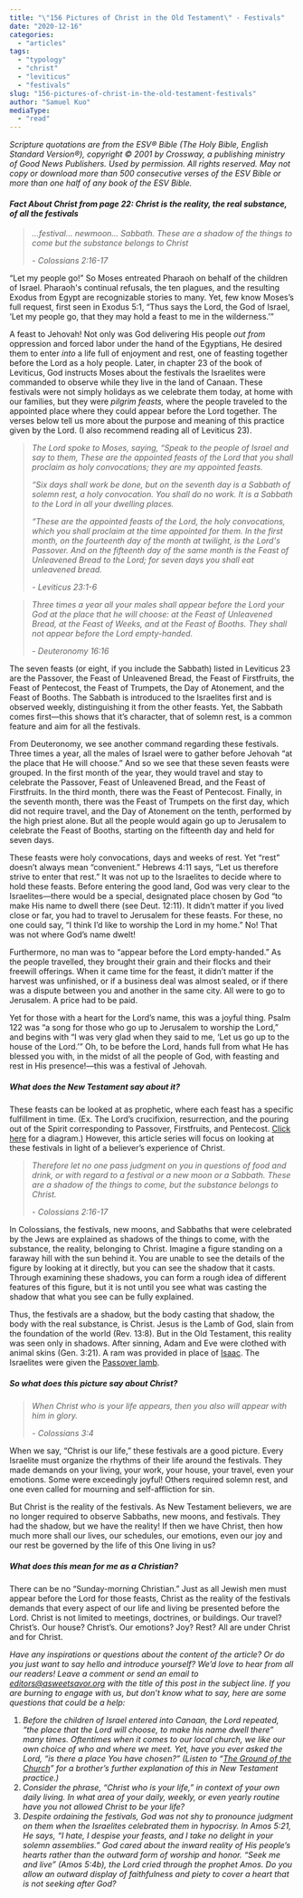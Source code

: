 ```yaml
---
title: "\"156 Pictures of Christ in the Old Testament\" - Festivals"
date: "2020-12-16"
categories: 
  - "articles"
tags: 
  - "typology"
  - "christ"
  - "leviticus"
  - "festivals"
slug: "156-pictures-of-christ-in-the-old-testament-festivals"
author: "Samuel Kuo"
mediaType: 
  - "read"
---
```


_Scripture quotations are from the ESV® Bible (The Holy Bible, English Standard Version®), copyright © 2001 by Crossway, a publishing ministry of Good News Publishers. Used by permission. All rights reserved. May not copy or download more than 500 consecutive verses of the ESV Bible or more than one half of any book of the ESV Bible._

#### **_Fact About Christ_** _from page 22: Christ is the reality, the real substance, of all the festivals_

> _...festival… newmoon… Sabbath. These are a shadow of the things to come but the substance belongs to Christ_
> 
> _\- Colossians 2:16-17_

“Let my people go!” So Moses entreated Pharaoh on behalf of the children of Israel. Pharaoh's continual refusals, the ten plagues, and the resulting Exodus from Egypt are recognizable stories to many. Yet, few know Moses’s full request, first seen in Exodus 5:1, “Thus says the Lord, the God of Israel, ‘Let my people go, that they may hold a feast to me in the wilderness.’”

A feast to Jehovah! Not only was God delivering His people _out from_ oppression and forced labor under the hand of the Egyptians, He desired them to enter _into_ a life full of enjoyment and rest, one of feasting together before the Lord as a holy people. Later, in chapter 23 of the book of Leviticus, God instructs Moses about the festivals the Israelites were commanded to observe while they live in the land of Canaan. These festivals were not simply holidays as we celebrate them today, at home with our families, but they were _pilgrim feasts,_ where the people traveled to the appointed place where they could appear before the Lord together. The verses below tell us more about the purpose and meaning of this practice given by the Lord. (I also recommend reading all of Leviticus 23).

> _The Lord spoke to Moses, saying, “Speak to the people of Israel and say to them, These are the appointed feasts of the Lord that you shall proclaim as holy convocations; they are my appointed feasts._
> 
> _“Six days shall work be done, but on the seventh day is a Sabbath of solemn rest, a holy convocation. You shall do no work. It is a Sabbath to the Lord in all your dwelling places._
> 
> _“These are the appointed feasts of the Lord, the holy convocations, which you shall proclaim at the time appointed for them. In the first month, on the fourteenth day of the month at twilight, is the Lord's Passover. And on the fifteenth day of the same month is the Feast of Unleavened Bread to the Lord; for seven days you shall eat unleavened bread._ 
> 
> _\- Leviticus 23:1-6_

> _Three times a year all your males shall appear before the Lord your God at the place that he will choose: at the Feast of Unleavened Bread, at the Feast of Weeks, and at the Feast of Booths. They shall not appear before the Lord empty-handed._
> 
> _\- Deuteronomy 16:16_

The seven feasts (or eight, if you include the Sabbath) listed in Leviticus 23 are the Passover, the Feast of Unleavened Bread, the Feast of Firstfruits, the Feast of Pentecost, the Feast of Trumpets, the Day of Atonement, and the Feast of Booths. The Sabbath is introduced to the Israelites first and is observed weekly, distinguishing it from the other feasts. Yet, the Sabbath comes first—this shows that it’s character, that of solemn rest, is a common feature and aim for all the festivals. 

From Deuteronomy, we see another command regarding these festivals. Three times a year, all the males of Israel were to gather before Jehovah “at the place that He will choose.” And so we see that these seven feasts were grouped. In the first month of the year, they would travel and stay to celebrate the Passover, Feast of Unleavened Bread, and the Feast of Firstfruits. In the third month, there was the Feast of Pentecost. Finally, in the seventh month, there was the Feast of Trumpets on the first day, which did not require travel, and the Day of Atonement on the tenth, performed by the high priest alone. But all the people would again go up to Jerusalem to celebrate the Feast of Booths, starting on the fifteenth day and held for seven days. 

These feasts were holy convocations, days and weeks of rest. Yet “rest” doesn’t always mean “convenient.” Hebrews 4:11 says, “Let us therefore strive to enter that rest.” It was not up to the Israelites to decide where to hold these feasts. Before entering the good land, God was very clear to the Israelites—there would be a special, designated place chosen by God “to make His name to dwell there (see Deut. 12:11). It didn’t matter if you lived close or far, you had to travel to Jerusalem for these feasts. For these, no one could say, “I think I’d like to worship the Lord in my home.” No! That was not where God’s name dwelt! 

Furthermore, no man was to “appear before the Lord empty-handed.” As the people travelled, they brought their grain and their flocks and their freewill offerings. When it came time for the feast, it didn’t matter if the harvest was unfinished, or if a business deal was almost sealed, or if there was a dispute between you and another in the same city. All were to go to Jerusalem. A price had to be paid.

Yet for those with a heart for the Lord’s name, this was a joyful thing. Psalm 122 was “a song for those who go up to Jerusalem to worship the Lord,” and begins with “I was very glad when they said to me, ‘Let us go up to the house of the Lord.’” Oh, to be before the Lord, hands full from what He has blessed you with, in the midst of all the people of God, with feasting and rest in His presence!—this was a festival of Jehovah. 

##### **_What does the New Testament say about it?_**

These feasts can be looked at as prophetic, where each feast has a specific fulfillment in time. (Ex. The Lord’s crucifixion, resurrection, and the pouring out of the Spirit corresponding to Passover, Firstfruits, and Pentecost. [Click here](https://www.stempublishing.com/authors/GC_Willis/GCW_Feasts.jpg) for a diagram.) However, this article series will focus on looking at these festivals in light of a believer’s experience of Christ. 

> _Therefore let no one pass judgment on you in questions of food and drink, or with regard to a festival or a new moon or a Sabbath. These are a shadow of the things to come, but the substance belongs to Christ._
> 
> _\- Colossians 2:16-17_

In Colossians, the festivals, new moons, and Sabbaths that were celebrated by the Jews are explained as shadows of the things to come, with the substance, the reality, belonging to Christ. Imagine a figure standing on a faraway hill with the sun behind it. You are unable to see the details of the figure by looking at it directly, but you can see the shadow that it casts. Through examining these shadows, you can form a rough idea of different features of this figure, but it is not until you see what was casting the shadow that what you see can be fully explained. 

Thus, the festivals are a shadow, but the body casting that shadow, the body with the real substance, is Christ. Jesus is the Lamb of God, slain from the foundation of the world (Rev. 13:8). But in the Old Testament, this reality was seen only in shadows. After sinning, Adam and Eve were clothed with animal skins (Gen. 3:21). A ram was provided in place of [Isaac](https://www.asweetsavor.org/156-pictures-of-christ-in-the-old-testament-isaac-the-offering/). The Israelites were given the [Passover lamb](https://www.asweetsavor.org/156-pictures-of-christ-in-the-old-testament-passover-lamb/). 

##### **_So what does this picture say about Christ?_** 

> _When Christ who is your life appears, then you also will appear with him in glory._
> 
> _\- Colossians 3:4_

When we say, “Christ is our life,” these festivals are a good picture. Every Israelite must organize the rhythms of their life around the festivals. They made demands on your living, your work, your house, your travel, even your emotions. Some were exceedingly joyful! Others required solemn rest, and one even called for mourning and self-affliction for sin. 

But Christ is the reality of the festivals. As New Testament believers, we are no longer required to observe Sabbaths, new moons, and festivals. They had the shadow, but we have the reality! If then we have Christ, then how much more shall our lives, our schedules, our emotions, even our joy and our rest be governed by the life of this One living in us? 

##### **_What does this mean for me as a Christian?_** 

There can be no “Sunday-morning Christian.” Just as all Jewish men must appear before the Lord for those feasts, Christ as the reality of the festivals demands that every aspect of our life and living be presented before the Lord. Christ is not limited to meetings, doctrines, or buildings. Our travel? Christ’s. Our house? Christ’s. Our emotions? Joy? Rest? All are under Christ and for Christ. 

_Have any inspirations or questions about the content of the article? Or do you just want to say hello and introduce yourself? We’d love to hear from all our readers! Leave a comment or send an email to editors@asweetsavor.org with the title of this post in the subject line. If you are burning to engage with us, but don’t know what to say, here are some questions that could be a help:_ 

1. _Before the children of Israel entered into Canaan, the Lord repeated, “the place that the Lord will choose, to make his name dwell there” many times. Oftentimes when it comes to our local church, we like our own choice of who and where we meet. Yet, have you ever asked the Lord, “is there a place You have chosen?” (Listen to “_[_The Ground of the Church_](https://www.asweetsavor.org/the-ground-of-the-church/)_” for a brother’s further explanation of this in New Testament practice.)_
2. _Consider the phrase, “Christ who is your life,” in context of your own daily living. In what area of your daily, weekly, or even yearly routine have you not allowed Christ to be your life?_
3. _Despite ordaining the festivals, God was not shy to pronounce judgment on them when the Israelites celebrated them in hypocrisy. In Amos 5:21, He says, “I hate, I despise your feasts, and I take no delight in your solemn assemblies.” God cared about the inward reality of His people’s hearts rather than the outward form of worship and honor. “Seek me and live” (Amos 5:4b), the Lord cried through the prophet Amos. Do you allow an outward display of faithfulness and piety to cover a heart that is not seeking after God?_
